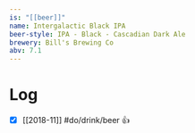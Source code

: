 ```yaml
---
is: "[[beer]]"
name: Intergalactic Black IPA
beer-style: IPA - Black - Cascadian Dark Ale
brewery: Bill's Brewing Co
abv: 7.1
---
```

# Log
- [x] [[2018-11]] #do/drink/beer 👍

